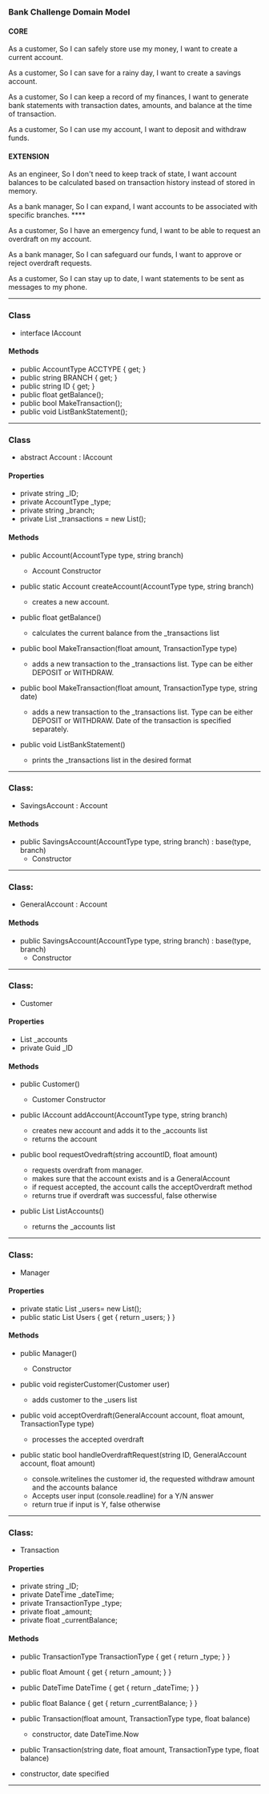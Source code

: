 ### Bank Challenge Domain Model

#### CORE
As a customer,
So I can safely store use my money,
I want to create a current account.

As a customer,
So I can save for a rainy day,
I want to create a savings account.

As a customer,
So I can keep a record of my finances,
I want to generate bank statements with transaction dates, amounts, and balance at the time of transaction.

As a customer,
So I can use my account,
I want to deposit and withdraw funds.

#### EXTENSION

As an engineer,
So I don't need to keep track of state,
I want account balances to be calculated based on transaction history instead of stored in memory.

As a bank manager,
So I can expand,
I want accounts to be associated with specific branches.   ****

As a customer,
So I have an emergency fund,
I want to be able to request an overdraft on my account.

As a bank manager,
So I can safeguard our funds,
I want to approve or reject overdraft requests.

As a customer,
So I can stay up to date,
I want statements to be sent as messages to my phone.

_______


### Class
* interface IAccount

#### Methods
* public AccountType ACCTYPE { get; }
* public string BRANCH { get; }
* public string ID { get; }
* public float getBalance();
* public bool MakeTransaction();
* public void ListBankStatement();

_______

### Class
* abstract Account : IAccount

#### Properties
* private string _ID;
* private AccountType _type;
* private string _branch;
* private List<Transaction> _transactions = new List<Transaction>();

#### Methods
* public Account(AccountType type, string branch)
  - Account Constructor
  
* public static Account createAccount(AccountType type, string branch)
  - creates a new account.

* public float getBalance()
  - calculates the current balance from the _transactions list
  
* public bool MakeTransaction(float amount, TransactionType type)
  - adds a new transaction to the _transactions list. Type can be either DEPOSIT or WITHDRAW.

* public bool MakeTransaction(float amount, TransactionType type, string date)
  - adds a new transaction to the _transactions list. Type can be either DEPOSIT or WITHDRAW. Date of the transaction is specified separately.

* public void ListBankStatement()
  - prints the _transactions list in the desired format
  
_______

### Class:
* SavingsAccount : Account

#### Methods
* public SavingsAccount(AccountType type, string branch) : base(type, branch)
  - Constructor

_______

### Class:
* GeneralAccount : Account

#### Methods
* public SavingsAccount(AccountType type, string branch) : base(type, branch)
  - Constructor

_______



### Class:
* Customer

#### Properties
* List<IAccount> _accounts
* private Guid _ID

#### Methods
* public Customer()
  - Customer Constructor

* public IAccount addAccount(AccountType type, string branch)
  - creates new account and adds it to the _accounts list
  - returns the account

* public bool requestOvedraft(string accountID, float amount)
  - requests overdraft from manager.
  - makes sure that the account exists and is a GeneralAccount
  - if request accepted, the account calls the acceptOverdraft method
  - returns true if overdraft was successful, false otherwise

* public List<IAccount> ListAccounts()
  - returns the _accounts list

_______


### Class:
* Manager

#### Properties
* private static List<Customer> _users= new List<Customer>();
* public static List<Customer> Users { get { return _users;  } }

#### Methods
* public Manager()
  - Constructor
   
* public void registerCustomer(Customer user)
  - adds customer to the _users list

* public void acceptOverdraft(GeneralAccount account, float amount, TransactionType type)
  - processes the accepted overdraft

* public static bool handleOverdraftRequest(string ID, GeneralAccount account, float amount)
  - console.writelines the customer id, the requested withdraw amount and the accounts balance
  - Accepts user input (console.readline) for a Y/N answer
  - return true if input is Y, false otherwise

_______


### Class:
* Transaction

#### Properties
* private string _ID;
* private DateTime _dateTime;
* private TransactionType _type;
* private float _amount;
* private float _currentBalance;

#### Methods
* public TransactionType TransactionType { get { return _type; } }
  
* public float Amount { get { return _amount; } }
  
* public DateTime DateTime { get { return _dateTime; } }
  
* public float Balance { get { return _currentBalance; } }


* public Transaction(float amount, TransactionType type, float balance)
  - constructor, date DateTime.Now

* public Transaction(string date, float amount, TransactionType type, float balance)
 - constructor, date specified

_______